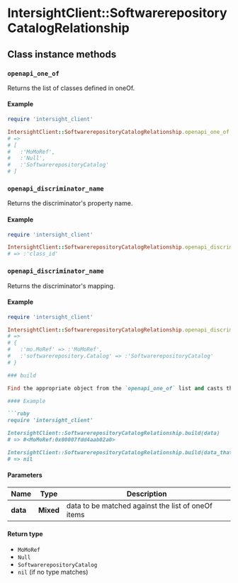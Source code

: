 # IntersightClient::SoftwarerepositoryCatalogRelationship

## Class instance methods

### `openapi_one_of`

Returns the list of classes defined in oneOf.

#### Example

```ruby
require 'intersight_client'

IntersightClient::SoftwarerepositoryCatalogRelationship.openapi_one_of
# =>
# [
#   :'MoMoRef',
#   :'Null',
#   :'SoftwarerepositoryCatalog'
# ]
```

### `openapi_discriminator_name`

Returns the discriminator's property name.

#### Example

```ruby
require 'intersight_client'

IntersightClient::SoftwarerepositoryCatalogRelationship.openapi_discriminator_name
# => :'class_id'
```

### `openapi_discriminator_name`

Returns the discriminator's mapping.

#### Example

```ruby
require 'intersight_client'

IntersightClient::SoftwarerepositoryCatalogRelationship.openapi_discriminator_mapping
# =>
# {
#   :'mo.MoRef' => :'MoMoRef',
#   :'softwarerepository.Catalog' => :'SoftwarerepositoryCatalog'
# }

### build

Find the appropriate object from the `openapi_one_of` list and casts the data into it.

#### Example

```ruby
require 'intersight_client'

IntersightClient::SoftwarerepositoryCatalogRelationship.build(data)
# => #<MoMoRef:0x00007fdd4aab02a0>

IntersightClient::SoftwarerepositoryCatalogRelationship.build(data_that_doesnt_match)
# => nil
```

#### Parameters

| Name | Type | Description |
| ---- | ---- | ----------- |
| **data** | **Mixed** | data to be matched against the list of oneOf items |

#### Return type

- `MoMoRef`
- `Null`
- `SoftwarerepositoryCatalog`
- `nil` (if no type matches)

